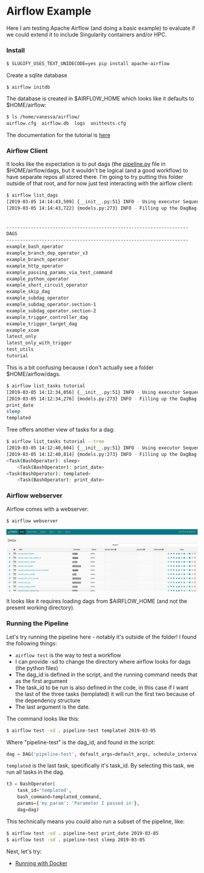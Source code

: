 # Airflow Example

Here I am testing Apache Airflow (and doing a basic example) to evaluate
if we could extend it to include Singularity containers and/or HPC.

### Install

```bash
$ SLUGIFY_USES_TEXT_UNIDECODE=yes pip install apache-airflow
```

Create a sqlite database

```
$ airflow initdb
```

The database is created in $AIRFLOW_HOME which looks like it defaults to $HOME/airflow:

```bash
$ ls /home/vanessa/airflow/
airflow.cfg  airflow.db  logs  unittests.cfg
```

The documentation for the tutorial is [here](https://airflow.apache.org/tutorial.html)

### Airflow Client

It looks like the expectation is to put dags (the [pipeline.py](pipeline.py) file
in $HOME/airflow/dags, but it wouldn't be logical (and a good workflow) to have
separate repos all stored there. I'm going to try putting this folder outside
of that root, and for now just test interacting with the airflow client:

```bash
$ airflow list_dags
[2019-03-05 14:14:43,509] {__init__.py:51} INFO - Using executor SequentialExecutor
[2019-03-05 14:14:43,722] {models.py:273} INFO - Filling up the DagBag from /home/vanessa/airflow/dags


-------------------------------------------------------------------
DAGS
-------------------------------------------------------------------
example_bash_operator
example_branch_dop_operator_v3
example_branch_operator
example_http_operator
example_passing_params_via_test_command
example_python_operator
example_short_circuit_operator
example_skip_dag
example_subdag_operator
example_subdag_operator.section-1
example_subdag_operator.section-2
example_trigger_controller_dag
example_trigger_target_dag
example_xcom
latest_only
latest_only_with_trigger
test_utils
tutorial
```

This is a bit confusing because I don't actually see a folder $HOME/airflow/dags.

```bash
$ airflow list_tasks tutorial
[2019-03-05 14:12:34,056] {__init__.py:51} INFO - Using executor SequentialExecutor
[2019-03-05 14:12:34,276] {models.py:273} INFO - Filling up the DagBag from /home/vanessa/airflow/dags
print_date
sleep
templated
```

Tree offers another view of tasks for a dag:

```bash
$ airflow list_tasks tutorial --tree
[2019-03-05 14:12:40,604] {__init__.py:51} INFO - Using executor SequentialExecutor
[2019-03-05 14:12:40,814] {models.py:273} INFO - Filling up the DagBag from /home/vanessa/airflow/dags
<Task(BashOperator): sleep>
    <Task(BashOperator): print_date>
<Task(BashOperator): templated>
    <Task(BashOperator): print_date>
```

### Airflow webserver

Airflow comes with a webserver:

```bash
$ airflow webserver
```

![img/airflow.png](img/airflow.png)

It looks like it requires loading dags from $AIRFLOW_HOME (and not the present working
directory).
### Running the Pipeline

Let's try running the pipeline here - notably it's outside of the folder! I found
the following things:

 - `airflow test` is the way to test a workflow
 - I can provide -sd to change the directory where airflow looks for dags (the python files)
 - The dag_id is defined in the script, and the running command needs that as the first argument
 - The task_id to be run is also defined in the code, in this case if I want the last of the three tasks (templated) it will run the first two because of the dependency structure
 - The last argument is the date.

The command looks like this:

```bash
$ airflow test -sd . pipeline-test templated 2019-03-05
```

Where "pipeline-test" is the dag_id, and found in the script:

```python
dag = DAG('pipeline-test', default_args=default_args, schedule_interval=timedelta(days=1))
```

`templated` is the last task, specifically it's task_id. By selecting this task, we run all tasks in the dag.

```python
t3 = BashOperator(
    task_id='templated',
    bash_command=templated_command,
    params={'my_param': 'Parameter I passed in'},
    dag=dag)
```

This technically means you could also run a subset of the pipeline, like:

```bash
$ airflow test -sd . pipeline-test print_date 2019-03-05
$ airflow test -sd . pipeline-test sleep 2019-03-05
```

Next, let's try:

 - [Running with Docker](docker)
